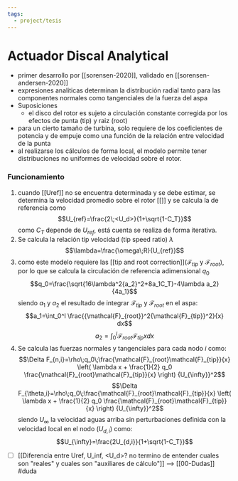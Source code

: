 ```yaml
---
tags:
  - project/tesis
---
```


# Actuador Discal Analytical
- primer desarrollo por [[sorensen-2020]], validado en [[sorensen-andersen-2020]]
 - expresiones analiticas determinan la distribución radial tanto para las componentes normales como tangenciales de la fuerza del aspa
 - Suposiciones
	 - el disco del rotor es sujeto a circulación constante corregida por los efectos de punta (tip) y raiz (root)
 - para un cierto tamaño de turbina, solo requiere de los coeficientes de potencia y de empuje como una función de la relación entre velocidad de la punta
 - al realizarse los cálculos de forma local, el modelo permite tener distribuciones no uniformes de velocidad sobre el rotor.

### Funcionamiento
1. cuando [[Uref]] no se encuentra determinada y se debe estimar, se determina la velocidad promedio sobre el rotor [[<Ud>]] y se calcula la de referencia como $$U_{ref}=\frac{2\;<U_d>}{1+\sqrt{1-C_T}}$$ como $C_T$ depende de $U_{ref}$, está cuenta se realiza de forma iterativa.
2. Se calcula la relación tip velocidad (tip speed ratio) $\lambda$ $$\lambda=\frac{\omega\;R}{U_{ref}}$$
3. como este modelo requiere las [[tip and root correction]]($\mathcal{F}_{tip}$ y $\mathcal{F}_{root}$), por lo que se calcula la circulación de referencia adimensional $q_0$ $$q_0=\frac{\sqrt{16\lambda^2{a_2}^2+8a_1C_T}-4\lambda a_2}{4a_1}$$siendo $a_1$ y $a_2$ el resultado de integrar $\mathcal{F}_{tip}$ y $\mathcal{F}_{root}$ en el aspa: $$a_1=\int_0^l \frac{{\mathcal{F}_{root}}^2{\mathcal{F}_{tip}}^2}{x} dx$$$$a_2=\int_0^l \mathcal{F}_{root}\mathcal{F}_{tip} x dx$$
4. Se calcula las fuerzas normales y tangenciales para cada nodo $i$ como: $$\Delta F_{n,i}=\rho\;q_0\;\frac{\mathcal{F}_{root}\mathcal{F}_{tip}}{x} \left( \lambda x + \frac{1}{2} q_0 \frac{\mathcal{F}_{root}\mathcal{F}_{tip}}{x} \right) {U_{\infty}}^2$$$$\Delta F_{\theta,i}=\rho\;q_0\;\frac{\mathcal{F}_{root}\mathcal{F}_{tip}}{x} \left( \lambda x + \frac{1}{2} q_0 \frac{\mathcal{F}_{root}\mathcal{F}_{tip}}{x} \right) {U_{\infty}}^2$$ siendo $U_\infty$ la velocidad aguas arriba sin perturbaciones definida con la velocidad local en el nodo ($U_{d,i}$) como: $$U_{\infty}=\frac{2U_{d,i}}{1+\sqrt{1-C_T}}$$
- [ ] [[Diferencia entre Uref, U_inf, <U_d>? no termino de entender cuales son "reales" y cuales son "auxiliares de cálculo"]] --> [[00-Dudas]] #duda 

